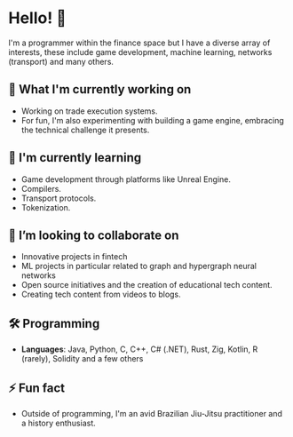 # Hello! 👋
I'm a programmer within the finance space but I have a diverse array of interests, these include game development, machine learning, networks (transport) and many others. 

## 🔭 What I'm currently working on
- Working on trade execution systems. 
- For fun, I'm also experimenting with building a game engine, embracing the technical challenge it presents.

## 🌱 I'm currently learning
- Game development through platforms like Unreal Engine.
- Compilers.
- Transport protocols.
- Tokenization. 

## 👯 I’m looking to collaborate on
- Innovative projects in fintech
- ML projects in particular related to graph and hypergraph neural networks
- Open source initiatives and the creation of educational tech content.
- Creating tech content from videos to blogs.
  
## 🛠️ Programming
- **Languages**: Java, Python, C, C++, C# (.NET), Rust, Zig, Kotlin, R (rarely), Solidity and a few others

## ⚡ Fun fact
- Outside of programming, I'm an avid Brazilian Jiu-Jitsu practitioner and a history enthusiast.
